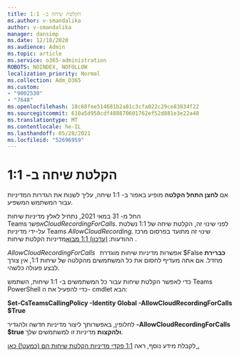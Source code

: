 ```yaml
---
title: הקלטת שיחה ב- 1:1
ms.author: v-smandalika
author: v-smandalika
manager: dansimp
ms.date: 12/18/2020
ms.audience: Admin
ms.topic: article
ms.service: o365-administration
ROBOTS: NOINDEX, NOFOLLOW
localization_priority: Normal
ms.collection: Adm_O365
ms.custom:
- "9002530"
- "7648"
ms.openlocfilehash: 18c68fee514681b2a81c3cfa022c29ce83834f22
ms.sourcegitcommit: 610a5d950cdf488870601762ef52d881e3e22a48
ms.translationtype: MT
ms.contentlocale: he-IL
ms.lasthandoff: 05/28/2021
ms.locfileid: "52696959"
---
```

# <a name="11-call-recording"></a>הקלטת שיחה ב- 1:1

אם **לחצן התחל הקלטה** מופיע באפור ב- 1:1 שיחה, עליך לשנות את הגדרות המדיניות עבור המשתמש המשפיע.   

החל מ- 31 במאי 2021, נתחיל לאלץ מדיניות שיחות Teams *אפשרCloudRecordingForCalls*. לפני שינוי זה, הקלטת שיחה של 1:1 נשלטת על-ידי מדיניות Teams *AllowCloudRecording.* שינוי זה מתועד בפרסום מרכז ההודעות: [(עדכון) 1:1 מבוא](https://portal.microsoft.com/Adminportal/Home?ref=MessageCenter/:/messages/MC238796)מדיניות הקלטת שיחות .  

*AllowCloudRecordingForCalls*   אפשרות מדיניות שיחות מוגדרת $False **כברירת** מחדל. אם אתה מעדיף לחסום את כל המשתמשים מהקלטה של שיחות 1:1, אין צורך לבצע פעולה כלשהי.  

כדי לאפשר הקלטת שיחות עבור כל המשתמשים ב- 1:1 שיחות, השתמש Teams PowerShell כדי להפעיל את ה- cmdlet הבא: 

**Set-CsTeamsCallingPolicy -Identity Global -AllowCloudRecordingForCalls $True** 

לחלופין, באפשרותך ליצור מדיניות חדשה ולהגדיר **-AllowCloudRecordingForCalls** **$true ולהקצות** מדיניות זו למשתמשים שלך. 

לקבלת מידע נוסף, ראה [1:1 פקדי מדיניות הקלטת שיחות הם (כמעט!) כאן .](https://techcommunity.microsoft.com/t5/microsoft-teams-support/1-1-call-recording-policy-controls-are-almost-here/ba-p/2217668)
